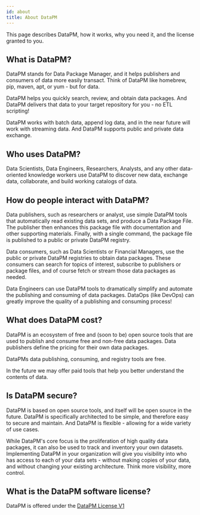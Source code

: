 ```yaml
---
id: about
title: About DataPM
---
```


This page describes DataPM, how it works, why you need it, and the license granted to you.

## What is DataPM?

DataPM stands for Data Package Manager, and it helps publishers and consumers of data more easily transact. Think of DataPM like homebrew, pip, maven, apt, or yum - but for data.

DataPM helps you quickly search, review, and obtain data packages. And DataPM delivers that data to your target repository for you - no ETL scripting!

DataPM works with batch data, append log data, and in the near future will work with streaming data. And DataPM supports public and private data exchange.

## Who uses DataPM?

Data Scientists, Data Engineers, Researchers, Analysts, and any other data-oriented knowledge workers use DataPM to discover new data, exchange data, collaborate, and build working catalogs of data.

## How do people interact with DataPM?

Data publishers, such as researchers or analyst, use simple DataPM tools that automatically read existing data sets, and produce a Data Package File. The publisher then enhances this package file with documentation and other supporting materials. Finally, with a single command, the package file is published to a public or private DataPM registry.

Data consumers, such as Data Scientists or Financial Managers, use the public or private DataPM registries to obtain data packages. These consumers can search for topics of interest, subscribe to publishers or package files, and of course fetch or stream those data packages as needed.

Data Engineers can use DataPM tools to dramatically simplify and automate the publishing and consuming of data packages. DataOps (like DevOps) can greatly improve the quality of a publishing and consuming process!

## What does DataPM cost?

DataPM is an ecosystem of free and (soon to be) open source tools that are used to publish and consume free and non-free data packages. Data publishers define the pricing for their own data packages.

DataPMs data publishing, consuming, and registry tools are free.

In the future we may offer paid tools that help you better understand the contents of data.

## Is DataPM secure?

DataPM is based on open source tools, and itself will be open source in the future. DataPM is specifically architected to be simple, and therefore easy to secure and maintain. And DataPM is flexible - allowing for a wide variety of use cases.

While DataPM's core focus is the proliferation of high quality data packages, it can also be used to track and inventory your own datasets. Implementing DataPM in your organization will give you visibility into who has access to each of your data sets - without making copies of your data, and without changing your existing architecture. Think more visibility, more control.

## What is the DataPM software license?

DataPM is offered under the [DataPM License V1](/docs/license)
